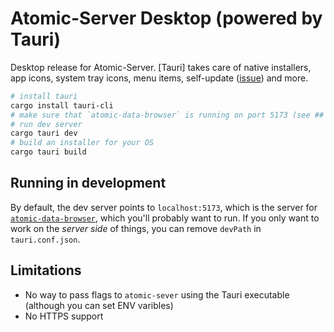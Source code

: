 # Atomic-Server Desktop (powered by Tauri)

Desktop release for Atomic-Server.
[Tauri] takes care of native installers, app icons, system tray icons, menu items, self-update ([issue](https://github.com/atomicdata-dev/atomic-server/issues/158)) and more.

```sh
# install tauri
cargo install tauri-cli
# make sure that `atomic-data-browser` is running on port 5173 (see ## Running in development)
# run dev server
cargo tauri dev
# build an installer for your OS
cargo tauri build
```

## Running in development

By default, the dev server points to `localhost:5173`, which is the server for [`atomic-data-browser`](https://github.com/atomicdata-dev/atomic-data-browser/), which you'll probably want to run.
If you only want to work on the _server side_ of things, you can remove `devPath` in `tauri.conf.json`.

## Limitations

- No way to pass flags to `atomic-sever` using the Tauri executable (although you can set ENV varibles)
- No HTTPS support
